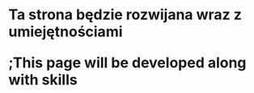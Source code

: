<h1>Ta strona będzie rozwijana wraz z umiejętnościami

;This page will be developed along with skills</h1>

